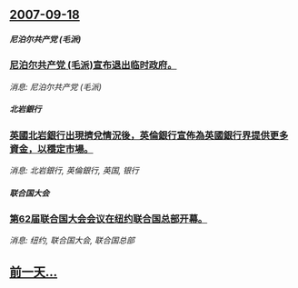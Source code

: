 ## [2007-09-18](/news/2007/09/18/index.md)

##### 尼泊尔共产党 (毛派)
### [尼泊尔共产党 (毛派)宣布退出临时政府。](/news/2007/09/18/尼泊尔共产党-毛派-宣布退出临时政府.md)
_消息: 尼泊尔共产党 (毛派)_

##### 北岩銀行
### [英國北岩銀行出現擠兌情況後，英倫銀行宣佈為英國銀行界提供更多資金，以穩定市場。](/news/2007/09/18/英國北岩銀行出現擠兌情況後-英倫銀行宣佈為英國銀行界提供更多資金-以穩定市場.md)
_消息: 北岩銀行, 英倫銀行, 英国, 银行_

##### 联合国大会
### [第62届联合国大会会议在纽约联合国总部开幕。](/news/2007/09/18/第62届联合国大会会议在纽约联合国总部开幕.md)
_消息: 纽约, 联合国大会, 联合国总部_

## [前一天...](/news/2007/09/17/index.md)

